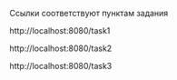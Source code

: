Ссылки соответствуют пунктам задания

http://localhost:8080/task1

http://localhost:8080/task2

http://localhost:8080/task3
